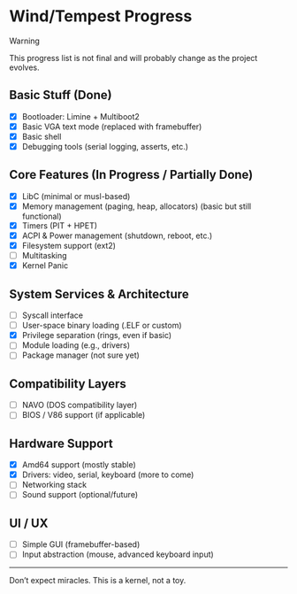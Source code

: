 # Wind/Tempest Progress

> [!WARNING]
> This progress list is not final and will probably change as the project evolves.

## Basic Stuff (Done)

- [x] Bootloader: Limine + Multiboot2
- [x] Basic VGA text mode (replaced with framebuffer)
- [x] Basic shell
- [x] Debugging tools (serial logging, asserts, etc.)

## Core Features (In Progress / Partially Done)

- [x] LibC (minimal or musl-based)
- [x] Memory management (paging, heap, allocators) (basic but still functional)
- [x] Timers (PIT + HPET)
- [x] ACPI & Power management (shutdown, reboot, etc.)
- [x] Filesystem support (ext2)
- [ ] Multitasking
- [x] Kernel Panic

## System Services & Architecture

- [ ] Syscall interface
- [ ] User-space binary loading (.ELF or custom)
- [x] Privilege separation (rings, even if basic)
- [ ] Module loading (e.g., drivers)
- [ ] Package manager (not sure yet)

## Compatibility Layers

- [ ] NAVO (DOS compatibility layer)
- [ ] BIOS / V86 support (if applicable)

## Hardware Support

- [x] Amd64 support (mostly stable)
- [x] Drivers: video, serial, keyboard (more to come)
- [ ] Networking stack
- [ ] Sound support (optional/future)

## UI / UX

- [ ] Simple GUI (framebuffer-based)
- [ ] Input abstraction (mouse, advanced keyboard input)

---

Don’t expect miracles. This is a kernel, not a toy.
